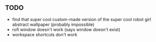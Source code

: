 ## TODO
- find that super cool custom-made version of the super cool robot girl abstract wallpaper (probably impossible)
- rofi window doesn't work (says window doesn't exist)
- workspace shortcuts don't work
